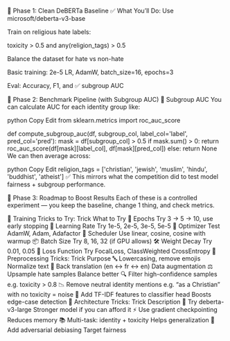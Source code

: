 🔧 Phase 1: Clean DeBERTa Baseline
✅ What You’ll Do:
Use microsoft/deberta-v3-base

Train on religious hate labels:

toxicity > 0.5 and any(religion_tags) > 0.5

Balance the dataset for hate vs non-hate

Basic training: 2e-5 LR, AdamW, batch_size=16, epochs=3

Eval: Accuracy, F1, and ✅ subgroup AUC

🔎 Phase 2: Benchmark Pipeline (with Subgroup AUC)
🧪 Subgroup AUC
You can calculate AUC for each identity group like:

python
Copy
Edit
from sklearn.metrics import roc_auc_score

def compute_subgroup_auc(df, subgroup_col, label_col='label', pred_col='pred'):
    mask = df[subgroup_col] > 0.5
    if mask.sum() > 0:
        return roc_auc_score(df[mask][label_col], df[mask][pred_col])
    else:
        return None
We can then average across:

python
Copy
Edit
religion_tags = ['christian', 'jewish', 'muslim', 'hindu', 'buddhist', 'atheist']
✅ This mirrors what the competition did to test model fairness + subgroup performance.

🚀 Phase 3: Roadmap to Boost Results
Each of these is a controlled experiment — you keep the baseline, change 1 thing, and check metrics.

📌 Training Tricks to Try:
Trick	What to Try
🔁 Epochs	Try 3 → 5 → 10, use early stopping
🔬 Learning Rate	Try 1e-5, 2e-5, 3e-5, 5e-5
🧠 Optimizer	Test AdamW, Adam, Adafactor
🧪 Scheduler	Use linear, cosine, cosine with warmup
📦 Batch Size	Try 8, 16, 32 (if GPU allows)
🛠 Weight Decay	Try 0.01, 0.05
🧯 Loss Function	Try FocalLoss, ClassWeighted CrossEntropy
🧹 Preprocessing Tricks:
Trick	Purpose
🔤 Lowercasing, remove emojis	Normalize text
🔀 Back translation (en ↔ fr ↔ en)	Data augmentation
⚖️ Upsample hate samples	Balance better
🔍 Filter high-confidence samples	e.g. toxicity > 0.8
📉 Remove neutral identity mentions	e.g. “as a Christian” with no toxicity = noise
🧬 Add TF-IDF features to classifier head	Boosts edge-case detection
🧠 Architecture Tricks:
Trick	Description
🧠 Try deberta-v3-large	Stronger model if you can afford it
⚡ Use gradient checkpointing	Reduces memory
📚 Multi-task: identity + toxicity	Helps generalization
🎯 Add adversarial debiasing	Target fairness
